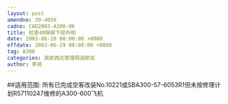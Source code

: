 ```yaml
---
layout: post
amendno: 39-4056
cadno: CAD2003-A300-06
title: 检查40隔框下部外侧
date: 2003-06-20 00:00:00 +0800
effdate: 2003-06-29 00:00:00 +0800
tag: A300
categories: 民航西北管理局适航处
author: 李锐
---
```


##适用范围:
所有已完成空客改装No.10221或SBA300-57-6053R1但未按修理计
划R57110247维修的A300-600飞机

